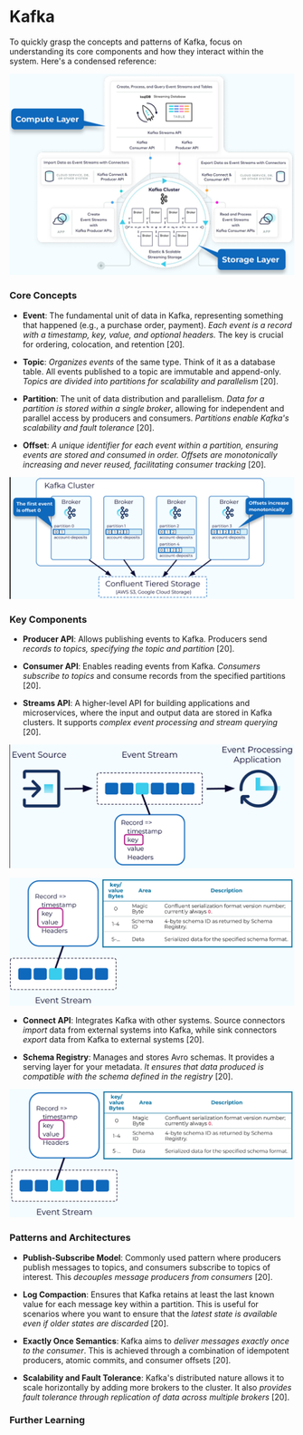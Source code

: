 # Kafka

To quickly grasp the concepts and patterns of Kafka, focus on understanding its core components and how they interact within the system. Here's a condensed reference:


![Kafka1](./assets/images/kafka1.png)


### Core Concepts

- **Event**: The fundamental unit of data in Kafka, representing something that happened (e.g., a purchase order, payment). *Each event is a record with a timestamp, key, value, and optional headers.* The key is crucial for ordering, colocation, and retention [20].
  
- **Topic**: *Organizes events* of the same type. Think of it as a database table. All events published to a topic are immutable and append-only. *Topics are divided into partitions for scalability and parallelism* [20].

- **Partition**: The unit of data distribution and parallelism. *Data for a partition is stored within a single broker*, allowing for independent and parallel access by producers and consumers. *Partitions enable Kafka's scalability and fault tolerance* [20].

- **Offset**: *A unique identifier for each event within a partition, ensuring events are stored and consumed in order. Offsets are monotonically increasing and never reused, facilitating consumer tracking* [20].

![Kafka5](./assets/images/kafka5.png)

### Key Components

- **Producer API**: Allows publishing events to Kafka. Producers send *records to topics, specifying the topic and partition* [20].

- **Consumer API**: Enables reading events from Kafka. *Consumers subscribe to topics* and consume records from the specified partitions [20].

- **Streams API**: A higher-level API for building applications and microservices, where the input and output data are stored in Kafka clusters. It supports *complex event processing and stream querying* [20].

![Kafka2](./assets/images/kafka2.png)


![Kafka3](./assets/images/kafka3.png)

- **Connect API**: Integrates Kafka with other systems. Source connectors *import* data from external systems into Kafka, while sink connectors *export* data from Kafka to external systems [20].

- **Schema Registry**: Manages and stores Avro schemas. It provides a serving layer for your metadata. *It ensures that data produced is compatible with the schema defined in the registry* [20].

![Kafka4](./assets/images/kafka4.png)

### Patterns and Architectures

- **Publish-Subscribe Model**: Commonly used pattern where producers publish messages to topics, and consumers subscribe to topics of interest. This *decouples message producers from consumers* [20].

- **Log Compaction**: Ensures that Kafka retains at least the last known value for each message key within a partition. This is useful for scenarios where you want to ensure that the *latest state is available even if older states are discarded* [20].

- **Exactly Once Semantics**: Kafka aims to *deliver messages exactly once to the consumer*. This is achieved through a combination of idempotent producers, atomic commits, and consumer offsets [20].

- **Scalability and Fault Tolerance**: Kafka's distributed nature allows it to scale horizontally by adding more brokers to the cluster. It also *provides fault tolerance through replication of data across multiple brokers* [20].

### Further Learning







